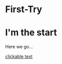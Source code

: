 # First-Try
<h1>I'm the start</h1>
<p>Here we go...</p>
<p><a href="https://youtube.com/channel/UCsgeo2TG5rUlj1JYOF5xARQ">clickable text</a></p>


